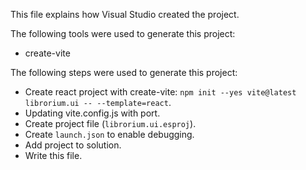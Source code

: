 This file explains how Visual Studio created the project.

The following tools were used to generate this project:
- create-vite

The following steps were used to generate this project:
- Create react project with create-vite: `npm init --yes vite@latest librorium.ui -- --template=react`.
- Updating vite.config.js with port.
- Create project file (`librorium.ui.esproj`).
- Create `launch.json` to enable debugging.
- Add project to solution.
- Write this file.
